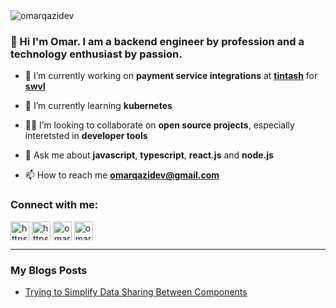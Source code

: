 <img align="center" src="https://user-images.githubusercontent.com/28197002/172687583-06778db3-4711-46da-b76a-f7fa9dc895be.png" alt="omarqazidev" />


<h3 align="left">👋 Hi I'm Omar. I am a backend engineer by profession and a technology enthusiast by passion.</h3>

- 🔭 I’m currently working on **payment service integrations** at <a href="https://linkedin.com/company/tintash" target="_blank">**tintash**</a> for <a href="https://linkedin.com/company/swvl" target="_blank">**swvl**</a>

- 🌱 I’m currently learning **kubernetes**

- 👨‍💻 I’m looking to collaborate on **open source projects**, especially interetsted in **developer tools**

- 💬 Ask me about **javascript**, **typescript**, **react.js** and **node.js**

- 📫 How to reach me **omarqazidev@gmail.com**

<h3 align="left">Connect with me:</h3>
<p align="left">
<a href="https://linkedin.com/in/omarqazidev" target="_blank"><img align="center" src="https://user-images.githubusercontent.com/28197002/168483094-a5bcd04a-8390-4d49-8a71-4bc0c648da54.png" alt="https://linkedin.com/in/omarqazidev" height="30" width="30" /></a>
<a href="https://twitter.com/omarqazidev" target="_blank"><img align="center" src="https://user-images.githubusercontent.com/28197002/168483020-654368df-acf9-4ce3-a46c-9cd6942856fd.png" alt="https://twitter.com/omarqazidev" height="30" width="30" /></a>
<a href="https://dev.to/omarqazidev" target="_blank"><img align="center" src="https://user-images.githubusercontent.com/28197002/172779487-098198e4-fdb6-4b27-aa10-12c5b22428eb.png" alt="omarqazidev" height="30" width="30" /></a>
<a href="mailto:omarqazidev@gmail.com" target="_blank"><img align="center" src="https://user-images.githubusercontent.com/28197002/168483231-a85ab431-b5f5-4ccc-afce-12d687e3451b.png" alt="omarqazidev" height="30" width="30" /></a>
</p>


---

### My Blogs Posts
<!-- BLOG-POST-LIST:START -->
- [Trying to Simplify Data Sharing Between Components](https://dev.to/omarqazidev/trying-to-simplify-data-sharing-between-components-5bke)
<!-- BLOG-POST-LIST:END -->
